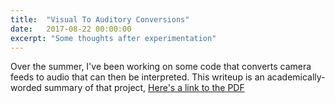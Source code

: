 ```yaml
---
title:  "Visual To Auditory Conversions"
date:   2017-08-22 00:00:00
excerpt: "Some thoughts after experimentation"
---
```


Over the summer, I've been working on some code that converts camera feeds to audio that can then be interpreted. This writeup is an academically-worded summary of that project, [Here's a link to the PDF][1]

[1]:../attachments/visual-audio-project.pdf

